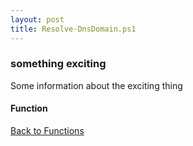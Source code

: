 ```yaml
---
layout: post
title: Resolve-DnsDomain.ps1
---
```


### something exciting

Some information about the exciting thing

#### Function

<script async src="https://gist-it.appspot.com/github.com/BanterBoy/scripts-blog/blob/master/PowerShell/functions/dns/Resolve-DnsDomain.ps1"></script>

<a href="/menu/_pages/functions.html">Back to Functions</a>
